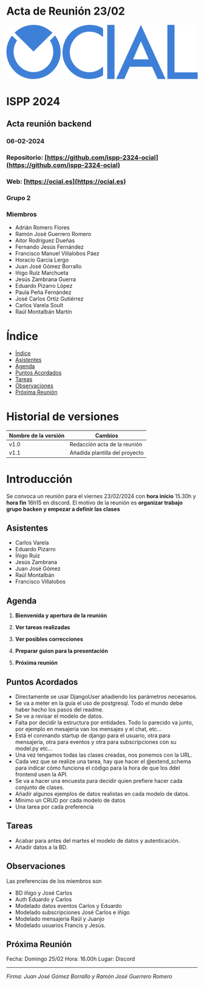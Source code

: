 # Acta de Reunión 23/02

<MDXLayout>
  <img src="https://github.com/ispp-2324-ocial/KB/blob/main/assets/Texto_Ocial.png?raw=true" alt="Texto_Ocial" className="img-centered img-custom-height" />
</MDXLayout>

# ISPP 2024

## Acta reunión backend

### 06-02-2024

### Repositorio: [https://github.com/ispp-2324-ocial](https://github.com/ispp-2324-ocial)

### Web: [https://ocial.es](https://ocial.es)

### Grupo 2

### Miembros

- Adrián Romero Flores
- Ramón José Guerrero Romero
- Aitor Rodríguez Dueñas
- Fernando Jesús Fernández
- Francisco Manuel Villalobos Páez
- Horacio García Lergo
- Juan José Gómez Borrallo
- Iñigo Ruíz Marchueta
- Jesús Zambrana Guerra
- Eduardo Pizarro López
- Paula Peña Fernández
- José Carlos Ortiz Gutiérrez
- Carlos Varela Soult
- Raúl Montalbán Martín

# Índice

- [Índice](#índice)
- [Asistentes](#Asistentes)
- [Agenda](#Agenda)
- [Puntos Acordados](#puntos-acordados)
- [Tareas](#tareas)
- [Observaciones](#Observaciones)
- [Próxima Reunión](#próxima-reunión)

# Historial de versiones
| Nombre de la versión | Cambios |
|-------------------------|-------------------------|
| v1.0 | Redacción acta de la reunión|
| v1.1 | Añadida plantilla del proyecto |

# Introducción

Se convoca un reunión para el viernes 23/02/2024 con **hora inicio** 15.30h y **hora fin** 16h15 en discord. El motivo de la reunión es **organizar trabajo grupo backen y empezar a definir las clases**

## Asistentes

- Carlos Varela
- Eduardo Pizarro
- Íñigo Ruíz
- Jesús Zambrana
- Juan José Gómez
- Raúl Montalbán
- Francisco Villalobos

## Agenda 

1. **Bienvenida y apertura de la reunión** 

2. **Ver tareas realizadas** 

3. **Ver posibles correcciones** 

4. **Preparar guion para la presentación** 

5. **Próxima reunión** 

 
## Puntos Acordados 

-  Directamente se usar DjangoUser añadiendo los parámetros necesarios.
- Se va a meter en la guía el uso de postgresql. Todo el mundo debe haber hecho los pasos del readme.
- Se ve a revisar el modelo de datos.
- Falta por decidir la estructura por entidades. Todo lo parecido va junto, por ejemplo en mesajeria van los mensajes y el chat, etc...  
- Está el conmando startup de django para el usuario, otra para mensajería, otra para eventos y otra para subscripciones con su model.py etc...
- Una vez tengamos todas las clases creadas, nos ponemos con la URL.
- Cada vez que se realize una tarea, hay que hacer el @extend_schema para indicar cómo funciona el código para la hora de que los ddel frontend usen la API.
- Se va a hacer una encuesta para decidir quien prefiere hacer cada conjunto de clases.
- Añadir algunos ejemplos de datos realistas en cada modelo de datos.
- Mínimo un CRUD por cada modelo de datos
- Una tarea por cada preferencia

## Tareas
- Acabar para antes del martes el modelo de datos y autenticación.
- Añadir datos a la BD.

## Observaciones 
Las preferencias de los miembros son
- BD íñigo y José Carlos
- Auth Eduardo y Carlos
- Modelado datos eventos Carlos y Eduardo
- Modelado subscripciones José Carlos e íñigo
- Modelado mensajeria Raúl y Juanjo
- Modelado usuarios Francis y Jesús.


## Próxima Reunión 
Fecha: Domingo 25/02
Hora:  16.00h
Lugar: Discord 

--- 
 
*Firma: Juan José Gómez Borrallo y Ramón José Guerrero Romero* 